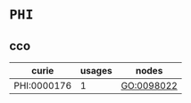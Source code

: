 # `PHI`

## cco

| curie       |   usages | nodes                                           |
|-------------|----------|-------------------------------------------------|
| PHI:0000176 |        1 | [GO:0098022](https://bioregistry.io/GO:0098022) |

